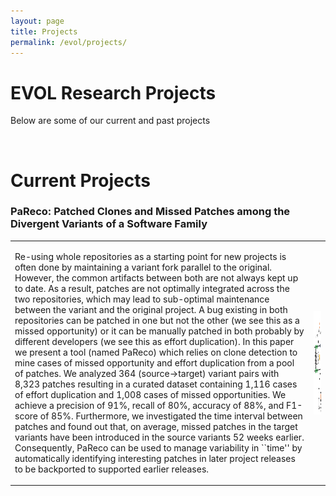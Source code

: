 ```yaml
---
layout: page
title: Projects
permalink: /evol/projects/
---
```

# EVOL Research Projects
Below are some of our current and past projects
<!--a href="/evol/projects/" target="_blank"><img src="/images/logo.jpeg" alt="Evol Logo" style="width:300px;height:117px;" align="right"></a--> <br>



# Current Projects

### PaReco: Patched Clones and Missed Patches among the Divergent Variants of a Software Family

<table>
<tr>
<td>  
	
<p align="justify" style="max-width:800px">

Re-using whole repositories as a starting point for new projects is often done by maintaining a variant fork parallel to the original.
      However, the common artifacts between both are not always kept up to date.
      As a result, patches are not optimally integrated across the two repositories, which may lead to sub-optimal maintenance between the variant and the original project.
      A bug existing in both repositories can be patched in one but not the other (we see this as a missed opportunity) or it can be manually patched in both probably by different developers (we see this as effort duplication).
      In this paper we present a tool (named  PaReco) which relies on clone detection to mine cases of missed opportunity and effort duplication from a pool of patches.
      We analyzed 364 (source->target) variant pairs with 8,323 patches resulting in a curated dataset containing 1,116 cases of effort duplication and 1,008 cases of missed opportunities.
      We achieve a precision of 91%, recall of 80%, accuracy of 88%, and F1-score of 85%.
      Furthermore, we investigated the time interval between patches and found out that, on average, missed patches in the target variants have been introduced in the source variants 52 weeks earlier.
      Consequently, PaReco can be used to manage variability in ``time'' by automatically identifying interesting patches in later project releases to be backported to supported earlier releases.</p>
</td>
	<td > <a href="/images/fse_image.jpeg" target="_blank"><img src="/images/fse_image.jpeg" alt="FSE 2022" style="width:300px;height:165px;" align="right"></a></td>

</tr>

</table>